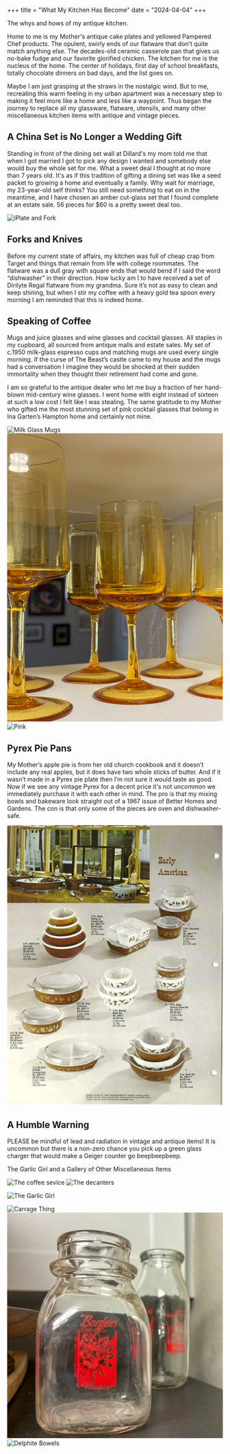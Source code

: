 +++
title = "What My Kitchen Has Become"
date = "2024-04-04"
+++

The whys and hows of my antique kitchen.
<!--more-->

Home to me is my Mother's antique cake plates and yellowed Pampered Chef products. The opulent, swirly ends of our flatware that don’t quite match anything else. The decades-old ceramic casserole pan that gives us no-bake fudge and our favorite glorified chicken. The kitchen for me is the nucleus of the home. The center of holidays, first day of school breakfasts, totally chocolate dinners on bad days, and the list goes on.

Maybe I am just grasping at the straws in the nostalgic wind. But to me, recreating this warm feeling in my urban apartment was a necessary step to making it feel more like a home and less like a waypoint. Thus began the journey to replace all my glassware, flatware, utensils, and many other miscellaneous kitchen items with antique and vintage pieces. 

## A China Set is No Longer a Wedding Gift 

Standing in front of the dining set wall at Dillard's my mom told me that when I got married I got to pick any design I wanted and somebody else would buy the whole set for me. What a sweet deal I thought at no more than 7 years old. It's as if this tradition of gifting a dining set was like a seed packet to growing a home and eventually a family. Why wait for marriage, my 23-year-old self thinks? You still need something to eat on in the meantime, and I have chosen an amber cut-glass set that I found complete at an estate sale. 56 pieces for $60 is a pretty sweet deal too. 

![iPlate and Fork](Kitchen1.jpg)

## Forks and Knives

Before my current state of affairs, my kitchen was full of cheap crap from Target and things that remain from life with college roommates. The flatware was a dull gray with square ends that would bend if I said the word “dishwasher” in their direction. How lucky am I to have received a set of Dirilyte Regal flatware from my grandma. Sure it’s not as easy to clean and keep shining, but when I stir my coffee with a heavy gold tea spoon every morning I am reminded that this is indeed home.

## Speaking of Coffee 

Mugs and juice glasses and wine glasses and cocktail glasses. All staples in my cupboard, all sourced from antique malls and estate sales. My set of c.1950 milk-glass espresso cups and matching mugs are used every single morning. If the curse of The Beast’s castle came to my house and the mugs had a conversation I imagine they would be shocked at their sudden immortality when they thought their retirement had come and gone. 

I am so grateful to the antique dealer who let me buy a fraction of her hand-blown mid-century wine glasses. I went home with eight instead of sixteen at such a low cost I felt like I was stealing. The same gratitude to my Mother who gifted me the most stunning set of pink cocktail glasses that belong in Ina Garten’s Hampton home and certainly not mine. 

![Milk Glass Mugs](Kitchen2.jpg) ![Mid Century Wine Glasses](Kitchen3.jpg) ![Pink](Kitchen3a.jpg)

## Pyrex Pie Pans

My Mother’s apple pie is from her old church cookbook and it doesn’t include any real apples, but it does have two whole sticks of butter. And if it wasn’t made in a Pyrex pie plate then I’m not sure it would taste as good. Now if we see any vintage Pyrex for a decent price it's not uncommon we immediately purchase it with each other in mind. The pro is that my mixing bowls and bakeware look straight out of a 1967 issue of Better Homes and Gardens. The con is that only some of the pieces are oven and dishwasher-safe. 

![Early American Pyrex](Kitchen4.jpg)

## A Humble Warning 

PLEASE be mindful of lead and radiation in vintage and antique items! It is uncommon but there is a non-zero chance you pick up a green glass charger that would make a Geiger counter go beepbeepbeep. 

The Garlic Girl and a Gallery of Other Miscellaneous Items 

![The coffee sevice](Kitchen7.jpg) ![The decanters](Kitchen8.jpg)

![The Garlic Girl](Kitchen5.jpg) 

![Carrage Thing](Kitchen9.jpg) ![Bordens Milk Bottles](Kitchen10.jpg) ![Delphite Bowels](Kitchen11.jpg)

